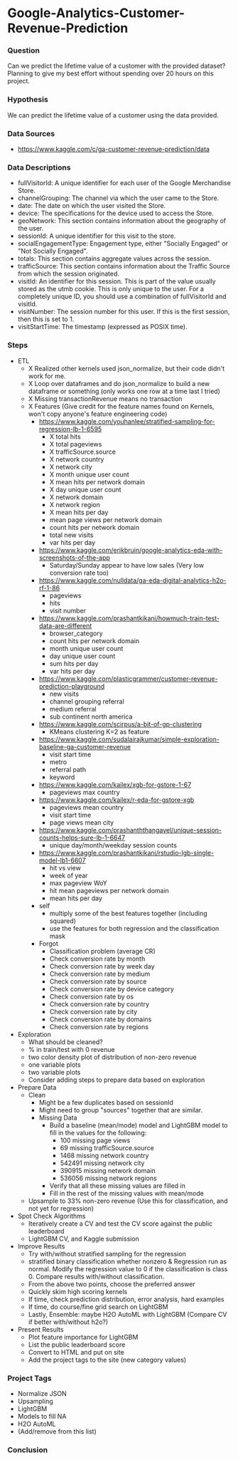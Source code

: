 # Google-Analytics-Customer-Revenue-Prediction

### Question

Can we predict the lifetime value of a customer with the provided dataset?  Planning to give my best effort without spending over 20 hours on this project.

### Hypothesis

We can predict the lifetime value of a customer using the data provided.  

### Data Sources

- https://www.kaggle.com/c/ga-customer-revenue-prediction/data

### Data Descriptions

- fullVisitorId: A unique identifier for each user of the Google Merchandise Store.
- channelGrouping: The channel via which the user came to the Store.
- date: The date on which the user visited the Store.
- device: The specifications for the device used to access the Store.
- geoNetwork: This section contains information about the geography of the user.
- sessionId: A unique identifier for this visit to the store.
- socialEngagementType: Engagement type, either "Socially Engaged" or "Not Socially Engaged".
- totals: This section contains aggregate values across the session.
- trafficSource: This section contains information about the Traffic Source from which the session originated.
- visitId: An identifier for this session. This is part of the value usually stored as the utmb cookie. This is only unique to the user. For a completely unique ID, you should use a combination of fullVisitorId and visitId.
- visitNumber: The session number for this user. If this is the first session, then this is set to 1.
- visitStartTime: The timestamp (expressed as POSIX time).

### Steps

- ETL
  - X Realized other kernels used json_normalize, but their code didn't work for me.
  - X Loop over dataframes and do json_normalize to build a new dataframe or something (only works one row at a time last I tried)
  - X Missing transactionRevenue means no transaction
  - X Features (Give credit for the feature names found on Kernels, won't copy anyone's feature engineering code)
    - https://www.kaggle.com/youhanlee/stratified-sampling-for-regression-lb-1-6595
      - X total hits
      - X total pageviews
      - X trafficSource.source
      - X network country
      - X network city  
      - X month unique user count
      - X mean hits per network domain
      - X day unique user count
      - X network domain
      - X network region
      - X mean hits per day
      - mean page views per network domain
      - count hits per network domain
      - total new visits
      - var hits per day
    - https://www.kaggle.com/erikbruin/google-analytics-eda-with-screenshots-of-the-app
      - Saturday/Sunday appear to have low sales (Very low conversion rate too)
    - https://www.kaggle.com/nulldata/ga-eda-digital-analytics-h2o-rf-1-86
      - pageviews
      - hits
      - visit number
    - https://www.kaggle.com/prashantkikani/howmuch-train-test-data-are-different
      - browser_category
      - count hits per network domain
      - month unique user count
      - day unique user count
      - sum hits per day
      - var hits per day
    - https://www.kaggle.com/plasticgrammer/customer-revenue-prediction-playground
      - new visits
      - channel grouping referral
      - medium referral
      - sub continent north america
    - https://www.kaggle.com/scirpus/a-bit-of-gp-clustering
      - KMeans clustering K=2 as feature
    - https://www.kaggle.com/sudalairajkumar/simple-exploration-baseline-ga-customer-revenue
      - visit start time
      - metro
      - referral path
      - keyword
    - https://www.kaggle.com/kailex/xgb-for-gstore-1-67
      - pageviews max country
    - https://www.kaggle.com/kailex/r-eda-for-gstore-xgb
      - pageviews mean country
      - visit start time
      - page views mean city
    - https://www.kaggle.com/prashanththangavel/unique-session-counts-helps-sure-lb-1-6647
      - unique day/month/weekday session counts
    - https://www.kaggle.com/prashantkikani/rstudio-lgb-single-model-lb1-6607
      - hit vs view
      - week of year
      - max pageview WoY
      - hit mean pageviews per network domain
      - mean hits per day
    - self
      - multiply some of the best features together (including squared)
      - use the features for both regression and the classification mask
    - Forgot
      - Classification problem (average CR)
      - Check conversion rate by month
      - Check conversion rate by week day
      - Check conversion rate by medium
      - Check conversion rate by source
      - Check conversion rate by device category
      - Check conversion rate by os
      - Check conversion rate by country
      - Check conversion rate by city
      - Check conversion rate by domains
      - Check conversion rate by regions
- Exploration
  - What should be cleaned?
  - % in train/test with 0 revenue
  - two color density plot of distribution of non-zero revenue
  - one variable plots
  - two variable plots
  - Consider adding steps to prepare data based on exploration
- Prepare Data
  - Clean
    - Might be a few duplicates based on sessionId
    - Might need to group "sources" together that are similar.
    - Missing Data
      - Build a baseline (mean/mode) model and LightGBM model to fill in the values for the following:
        - 100 missing page views
        - 69 missing trafficSource.source
        - 1468 missing network country
        - 542491 missing network city  
        - 390915 missing network domain
        - 536056 missing network regions
      - Verify that all these missing values are filled in
      - Fill in the rest of the missing values with mean/mode
  - Upsample to 33% non-zero revenue (Use this for classification, and not yet for regression)
- Spot Check Algorithms
  - Iteratively create a CV and test the CV score against the public leaderboard
  - LightGBM CV, and Kaggle submission
- Improve Results
  - Try with/without stratified sampling for the regression
  - stratified binary classification whether nonzero & Regression run as normal.  Modify the regression value to 0 if the classification is class 0.  Compare results with/without classification.
  - From the above two points, choose the preferred answer
  - Quickly skim high scoring kernels
  - If time, check prediction distribution, error analysis, hard examples
  - If time, do course/fine grid search on LightGBM
  - Lastly, Ensemble: maybe H2O AutoML with LightGBM (Compare CV if better with/without h2o?)
- Present Results
  - Plot feature importance for LightGBM
  - List the public leaderboard score
  - Convert to HTML and put on site
  - Add the project tags to the site (new category values)

### Project Tags

- Normalize JSON
- Upsampling
- LightGBM
- Models to fill NA
- H2O AutoML
- (Add/remove from this list)

### Conclusion
